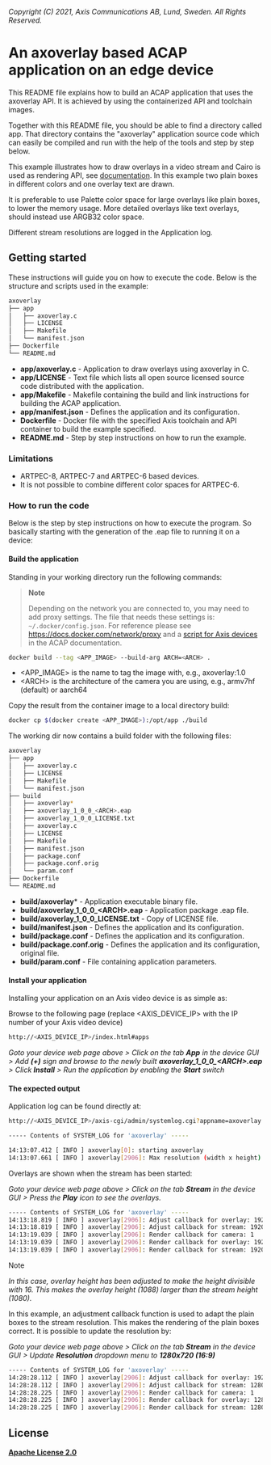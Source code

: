 *Copyright (C) 2021, Axis Communications AB, Lund, Sweden. All Rights Reserved.*

# An axoverlay based ACAP application on an edge device

This README file explains how to build an ACAP application that uses the axoverlay API. It is achieved by using the containerized API and toolchain images.

Together with this README file, you should be able to find a directory called app. That directory contains the "axoverlay" application source code which can easily be compiled and run with the help of the tools and step by step below.

This example illustrates how to draw overlays in a video stream and Cairo is used as rendering API, see [documentation](https://www.cairographics.org/). In this example two plain boxes in different colors and one overlay text are drawn.

It is preferable to use Palette color space for large overlays like plain boxes, to lower the memory usage.
More detailed overlays like text overlays, should instead use ARGB32 color space.

Different stream resolutions are logged in the Application log.

## Getting started

These instructions will guide you on how to execute the code. Below is the structure and scripts used in the example:

```sh
axoverlay
├── app
│   ├── axoverlay.c
│   ├── LICENSE
│   ├── Makefile
│   └── manifest.json
├── Dockerfile
└── README.md
```

- **app/axoverlay.c** - Application to draw overlays using axoverlay in C.
- **app/LICENSE** - Text file which lists all open source licensed source code distributed with the application.
- **app/Makefile** - Makefile containing the build and link instructions for building the ACAP application.
- **app/manifest.json** - Defines the application and its configuration.
- **Dockerfile** - Docker file with the specified Axis toolchain and API container to build the example specified.
- **README.md** - Step by step instructions on how to run the example.

### Limitations

- ARTPEC-8, ARTPEC-7 and ARTPEC-6 based devices.
- It is not possible to combine different color spaces for ARTPEC-6.

### How to run the code

Below is the step by step instructions on how to execute the program. So basically starting with the generation of the .eap file to running it on a device:

#### Build the application

Standing in your working directory run the following commands:

> **Note**
>
> Depending on the network you are connected to, you may need to add proxy settings.
> The file that needs these settings is: `~/.docker/config.json`. For reference please see
> https://docs.docker.com/network/proxy and a
> [script for Axis devices](https://axiscommunications.github.io/acap-documentation/docs/develop/build-install-run.html#configure-network-proxy-settings) in the ACAP documentation.

```sh
docker build --tag <APP_IMAGE> --build-arg ARCH=<ARCH> .
```

- <APP_IMAGE> is the name to tag the image with, e.g., axoverlay:1.0
- \<ARCH\> is the architecture of the camera you are using, e.g., armv7hf (default) or aarch64

Copy the result from the container image to a local directory build:

```sh
docker cp $(docker create <APP_IMAGE>):/opt/app ./build
```

The working dir now contains a build folder with the following files:

```sh
axoverlay
├── app
│   ├── axoverlay.c
│   ├── LICENSE
│   ├── Makefile
│   └── manifest.json
├── build
│   ├── axoverlay*
│   ├── axoverlay_1_0_0_<ARCH>.eap
│   ├── axoverlay_1_0_0_LICENSE.txt
│   ├── axoverlay.c
│   ├── LICENSE
│   ├── Makefile
│   ├── manifest.json
│   ├── package.conf
│   ├── package.conf.orig
│   └── param.conf
├── Dockerfile
└── README.md
```

- **build/axoverlay*** - Application executable binary file.
- **build/axoverlay_1_0_0_\<ARCH\>.eap** - Application package .eap file.
- **build/axoverlay_1_0_0_LICENSE.txt** - Copy of LICENSE file.
- **build/manifest.json** - Defines the application and its configuration.
- **build/package.conf** - Defines the application and its configuration.
- **build/package.conf.orig** - Defines the application and its configuration, original file.
- **build/param.conf** - File containing application parameters.

#### Install your application

Installing your application on an Axis video device is as simple as:

Browse to the following page (replace <AXIS_DEVICE_IP> with the IP number of your Axis video device)

```sh
http://<AXIS_DEVICE_IP>/index.html#apps
```

*Goto your device web page above > Click on the tab **App** in the device GUI > Add **(+)** sign and browse to
the newly built **axoverlay_1_0_0_\<ARCH\>.eap** > Click **Install** > Run the application by enabling the **Start** switch*

#### The expected output

Application log can be found directly at:

```sh
http://<AXIS_DEVICE_IP>/axis-cgi/admin/systemlog.cgi?appname=axoverlay
```

```sh
----- Contents of SYSTEM_LOG for 'axoverlay' -----

14:13:07.412 [ INFO ] axoverlay[0]: starting axoverlay
14:13:07.661 [ INFO ] axoverlay[2906]: Max resolution (width x height): 1920 x 1080
```

Overlays are shown when the stream has been started:

*Goto your device web page above > Click on the tab **Stream** in the device GUI >  Press the **Play** icon to see the overlays.*

```sh
----- Contents of SYSTEM_LOG for 'axoverlay' -----
14:13:18.819 [ INFO ] axoverlay[2906]: Adjust callback for overlay: 1920 x 1080
14:13:18.819 [ INFO ] axoverlay[2906]: Adjust callback for stream: 1920 x 1080
14:13:19.039 [ INFO ] axoverlay[2906]: Render callback for camera: 1
14:13:19.039 [ INFO ] axoverlay[2906]: Render callback for overlay: 1920 x 1088
14:13:19.039 [ INFO ] axoverlay[2906]: Render callback for stream: 1920 x 1080
```

> [!NOTE]
> *In this case, overlay height has been adjusted to make the height divisible with 16.
> This makes the overlay height (1088) larger than the stream height (1080).*

In this example, an adjustment callback function is used to adapt the plain boxes to the stream resolution. This makes the rendering of the plain boxes correct.
It is possible to update the resolution by:

*Goto your device web page above > Click on the tab **Stream** in the device GUI > Update **Resolution** dropdown menu to **1280x720 (16:9)***

```sh
----- Contents of SYSTEM_LOG for 'axoverlay' -----
14:28:28.112 [ INFO ] axoverlay[2906]: Adjust callback for overlay: 1920 x 1080
14:28:28.112 [ INFO ] axoverlay[2906]: Adjust callback for stream: 1280 x 720
14:28:28.225 [ INFO ] axoverlay[2906]: Render callback for camera: 1
14:28:28.225 [ INFO ] axoverlay[2906]: Render callback for overlay: 1280 x 720
14:28:28.225 [ INFO ] axoverlay[2906]: Render callback for stream: 1280 x 720
```

## License

**[Apache License 2.0](../LICENSE)**
